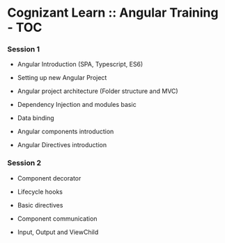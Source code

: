 # Cognizant Learn :: Angular Training  - TOC

### Session 1

  - Angular Introduction (SPA, Typescript, ES6)

  - Setting up new Angular Project

  - Angular project architecture (Folder structure and MVC)

  - Dependency Injection and modules basic

  - Data binding

  - Angular components introduction

  - Angular Directives introduction

 

### Session 2

  - Component decorator

  - Lifecycle hooks

  - Basic directives

  - Component communication

  - Input, Output and ViewChild












